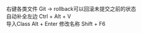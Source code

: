 右键各类文件 Git -> rollback可以回滚未提交之前的状态<br>
自动补全左边 Ctrl + Alt + V <br>
导入Class   Alt + Enter
修改名称    Shift + F6
